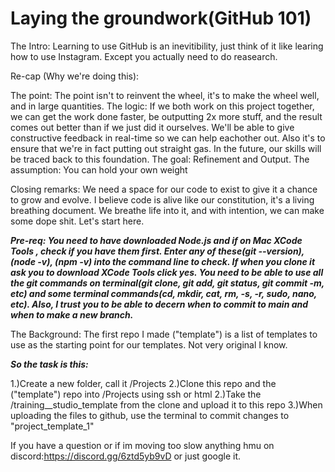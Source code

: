 # Laying the groundwork(GitHub 101)



The Intro:  Learning to use GitHub is an inevitibility, just think of it like learing how to use Instagram. Except you actually need to do reasearch. 

Re-cap (Why we're doing this):
  
  The point: The point isn't to reinvent the wheel, it's to make the wheel well, and in large quantities. 
  The logic: If we both work on this project together, we can get the work done faster, be outputting 2x more stuff, and the result comes out better than if we just              did it ourselves. We'll be able to give constructive feedback in real-time so we can help eachother out. Also it's to ensure that we're in fact putting              out straight gas. In the future, our skills will be traced back to this foundation. 
  The goal: Refinement and Output.
  The assumption: You can hold your own weight

Closing remarks: We need a space for our code to exist to give it a chance to grow and evolve. I believe code is alive like our constitution, it's a living breathing document. We breathe life into it, and with intention, we can make some dope shit. Let's start here.


***Pre-req: You need to have downloaded Node.js and if on Mac XCode Tools , check if you have them first. Enter any of these(git --version),(node -v), (npm -v) into the command line to check. If when you clone it ask you to download XCode Tools click yes. You need to be able to use all the git commands on terminal(git clone, git add, git status, git commit -m, etc) and some terminal commands(cd, mkdir, cat, rm, -s, -r, sudo, nano, etc). Also, I trust you to be able to decern when to commit to main and when to make a new branch.***


The Background: The first repo I made ("template") is a list of templates to use as the starting point for our templates. Not very original I know.

***So the task is this:***

  1.)Create a new folder, call it /Projects 
  2.)Clone this repo and the ("template") repo into /Projects using ssh or html
  2.)Take the /training__studio_template from the clone and upload it to this repo
  3.)When uploading the files to github, use the terminal to commit changes to "project_template_1" 
  
  

If you have a question or if im moving too slow anything hmu on discord:https://discord.gg/6ztd5yb9vD or just google it.
